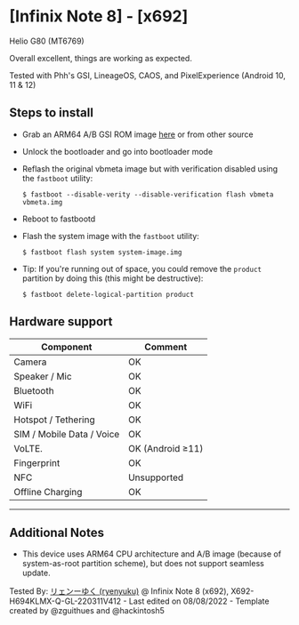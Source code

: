 # [Infinix Note 8] - [x692]

Helio G80 (MT6769)

Overall excellent, things are working as expected.

Tested with Phh's GSI, LineageOS, CAOS, and PixelExperience (Android 10, 11 & 12)

## Steps to install

* Grab an ARM64 A/B GSI ROM image [here](https://github.com/phhusson/treble_experimentations/wiki/Generic-System-Image-%28GSI%29-list) or from other source
* Unlock the bootloader and go into bootloader mode
* Reflash the original vbmeta image but with verification disabled using the `fastboot` utility:
    ```
    $ fastboot --disable-verity --disable-verification flash vbmeta vbmeta.img
    ```
* Reboot to fastbootd
* Flash the system image with the `fastboot` utility:
    ```
    $ fastboot flash system system-image.img
    ```

* Tip: If you're running out of space, you could remove the `product` partition by doing this (this might be destructive):
    ```
    $ fastboot delete-logical-partition product
    ```

## Hardware support

| Component                 |      Comment                                              |
|---------------------------|-----------------------------------------------------------|
| Camera                    | OK                                                        |
| Speaker / Mic             | OK                                                        |
| Bluetooth                 | OK                                                        |
| WiFi                      | OK                                                        |
| Hotspot / Tethering       | OK                                                        |
| SIM / Mobile Data / Voice | OK                                                        |
| VoLTE.                    | OK (Android ≥11)                                          |
| Fingerprint               | OK                                                        |
| NFC                       | Unsupported                                               |
| Offline Charging          | OK                                                        |
---

## Additional Notes

* This device uses ARM64 CPU architecture and A/B image (because of system-as-root partition scheme), but does not support seamless update.

Tested By: [リェンーゆく (ryenyuku)](https://github.com/ryenyuku) @ Infinix Note 8 (x692), X692-H694KLMX-Q-GL-220311V412 - Last edited on 08/08/2022 - Template created by @zguithues and @hackintosh5